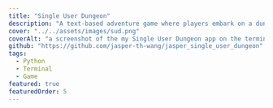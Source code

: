 ```yaml
---
title: "Single User Dungeon"
description: "A text-based adventure game where players embark on a dungeon quest, engage with dynamic dialogues, and make choices that influence the game's narrative and their character's attributes."
cover: "../../assets/images/sud.png"
coverAlt: "a screenshot of the my Single User Dungeon app on the terminal"
github: "https://github.com/jasper-th-wang/jasper_single_user_dungeon"
tags:
  - Python
  - Terminal
  - Game
featured: true
featuredOrder: 5
---
```

